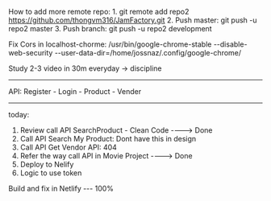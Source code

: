 How to add more remote repo:
    1. git remote add repo2 https://github.com/thongvm316/JamFactory.git
    2. Push master: git push -u repo2 master
    3. Push branch: git push -u repo2 development

Fix Cors in localhost-chorme: 
/usr/bin/google-chrome-stable --disable-web-security --user-data-dir=/home/jossnaz/.config/google-chrome/

Study 2-3 video in 30m everyday -> discipline

---------------------------------------------------------
API: Register - Login - Product - Vender

----
today:
1. Review call API SearchProduct - Clean Code ----> Done
2. Call API Search My Product: Dont have this in design
3. Call API Get Vendor API: 404
4. Refer the way call API in Movie Project ----> Done
5. Deploy to Nelify
6. Logic to use token

Build and fix in Netlify --- 100%